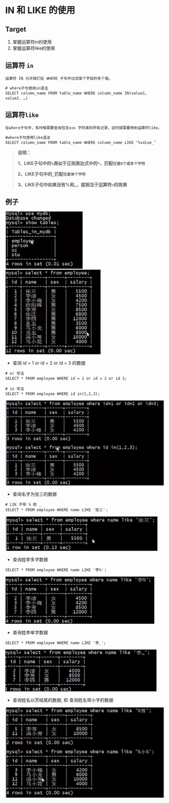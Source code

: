 # IN 和 LIKE 的使用



## Target

1. 掌握运算符in的使用 
2. 掌握运算符like的使用

## 运算符 `in` 

`运算符 IN 允许我们在 WHERE 子句中过滤某个字段的多个值。`

```mysql
# where子句使用in语法
SELECT column_name FROM table_name WHERE column_name IN(value1, value2, …)
```

## 运算符`like`

`在where子句中，有时候需要查询包含xxx 字符串的所有记录，这时就需要用到运算符like。`

```mysql
#where子句使用like语法
SELECT column_name FROM table_name WHERE column_name LIKE ‘%value_’
```

>
>
>**说明：** 
>
>**1、LIKE子句中的`%`类似于正则表达式中的`*`，匹配`任意0个或多个字符`**
>
>**2、LIKE子句中的`_`匹配`任意单个字符`** 
>
>**3、LIKE子句中如果没有%和_，就相当于运算符`=`的效果**

## 例子

<img src="Resources/15.jpg"/>

<img src="Resources/16.jpg"/>

- 查询 id = 1 or id = 2 or id = 3 的数据

```mysql
# or 写法
SELECT * FROM employee WHERE id = 1 or id = 2 or id 3;

# in 写法
SELECT * FROM employee WHERE id in(1,2,3);
```

<img src="Resources/17.jpg"/>

- 查询名字为张三的数据

```mysql
# LIK 不带 % 和 _
SELECT * FROM employee WHERE name LIKE '张三'；
```

<img src="Resources/18.jpg"/>

- 查询姓李多字数据

```mysql
SELECT * FROM employee WHERE name LIKE '李%'；
```

<img src="Resources/19.jpg"/>

- 查询姓李单字数据

```mysql
SELECT * FROM employee WHERE name LIKE '李_';
```

<img src="Resources/20.jpg"/>

- 查询姓名以芳结尾的数据, 和 查询姓名带小字的数据

<img src="Resources/21.jpg"/>
